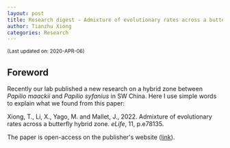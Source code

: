 ```yaml
---
layout: post
title: Research digest - Admixture of evolutionary rates across a butterfly hybrid zone
author: Tianzhu Xiong
categories: Research
---
```

<sub> (Last updated on: 2020-APR-06) </sub>

## Foreword <br/> 

Recently our lab published a new research on a hybrid zone between *Papilio maackii* and *Papilio syfanius* in SW China. Here I use simple words to explain what we found from this paper:

Xiong, T., Li, X., Yago, M. and Mallet, J., 2022. Admixture of evolutionary rates across a butterfly hybrid zone. *eLife*, 11, p.e78135.

The paper is open-access on the publisher's website ([link](https://doi.org/10.7554/eLife.78135)).
